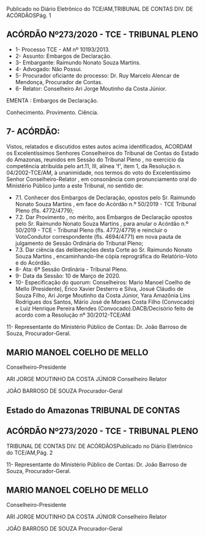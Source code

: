 Publicado  no  Diário  Eletrônico do TCE/AM,TRIBUNAL DE CONTAS DIV. DE ACÓRDÃOSPág. 1

## ACÓRDÃO Nº273/2020 - TCE - TRIBUNAL PLENO

- 1- Processo TCE - AM nº 10193/2013.
- 2- Assunto: Embargos de Declaração.
- 3- Embargante: Raimundo Nonato Souza Martins.
- 4- Advogado: Não Possui.
- 5- Procurador oficiante do processo: Dr. Ruy Marcelo Alencar de Mendonça, Procurador de Contas.
- 6- Relator: Conselheiro Ari Jorge Moutinho da Costa Júnior.

EMENTA : Embargos de Declaração.

Conhecimento. Provimento. Ciência.

## 7- ACÓRDÃO:

Vistos, relatados e discutidos estes autos acima identificados, ACORDAM os Excelentíssimos Senhores Conselheiros do Tribunal de Contas do Estado do Amazonas, reunidos  em  Sessão  do Tribunal  Pleno ,  no  exercício  da  competência  atribuída  pelo art.11,  III,  alínea  'f',  item  1,  da  Resolução  n.  04/2002-TCE/AM, à  unanimidade, nos termos  do  voto  do  Excelentíssimo  Senhor  Conselheiro-Relator ,  em  consonância com pronunciamento oral do Ministério Público junto a este Tribunal, no sentido de:

- 7.1. Conhecer dos  Embargos  de  Declaração,  opostos  pelo Sr. Raimundo Nonato  Souza  Martins , em  face  do  Acórdão  n.º  50/2019  -  TCE  Tribunal Pleno (fls. 4772/4779);
- 7.2. Dar Provimento ,  no  mérito,  aos  Embargos de Declaração opostos pelo Sr. Raimundo  Nonato  Souza  Martins , para anular o Acórdão  n.º 50/2019  -  TCE  -  Tribunal  Pleno  (fls.  4772/4779)  e reincluir o  VotoCondutor correspondente (fls. 4694/4771) em nova pauta de julgamento de Sessão Ordinária do Tribunal Pleno;
- 7.3. Dar  ciência das  deliberações  desta  Corte  ao Sr. Raimundo  Nonato Souza Martins , encaminhando-lhe cópia reprográfica do Relatório-Voto e do Acórdão.
- 8- Ata: 6ª Sessão Ordinária - Tribunal Pleno.
- 9- Data da Sessão: 10 de Março de 2020.
- 10-  Especificação do quorum: Conselheiros: Mario Manoel Coelho de Mello (Presidente),  Érico  Xavier  Desterro  e  Silva,  Josué  Cláudio  de  Souza  Filho,  Ari  Jorge Moutinho da Costa Júnior, Yara Amazônia Lins Rodrigues dos Santos, Mário José de Moraes Costa Filho (Convocado) e Luiz Henrique Pereira Mendes (Convocado).DACB/Decisório feito de acordo com a Resolução nº 30/2012-TCE/AM

11-  Representante  do  Ministério  Público  de  Contas: Dr. João  Barroso  de  Souza, Procurador-Geral.

## MARIO MANOEL COELHO DE MELLO

Conselheiro-Presidente

ARI JORGE MOUTINHO DA COSTA JÚNIOR Conselheiro Relator

JOÃO BARROSO DE SOUZA Procurador-Geral

## Estado do Amazonas TRIBUNAL DE CONTAS

## ACÓRDÃO Nº273/2020 - TCE - TRIBUNAL PLENO

TRIBUNAL DE CONTAS DIV. DE ACÓRDÃOSPublicado  no  Diário  Eletrônico do TCE/AM,Pág. 2

11-  Representante  do  Ministério  Público  de  Contas: Dr. João  Barroso  de  Souza, Procurador-Geral.

## MARIO MANOEL COELHO DE MELLO

Conselheiro-Presidente

ARI JORGE MOUTINHO DA COSTA JÚNIOR Conselheiro Relator

JOÃO BARROSO DE SOUZA Procurador-Geral